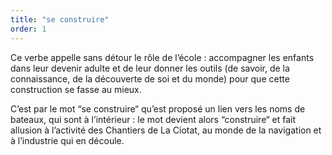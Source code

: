 ```yaml
---
title: "se construire"
order: 1
---
```


Ce verbe appelle sans détour le rôle de l’école : accompagner les enfants dans leur devenir adulte et de leur donner les outils (de savoir, de la connaissance, de la découverte de soi et du monde) pour que cette construction se fasse au mieux.

C’est par le mot “se construire“ qu’est proposé un lien vers les noms de bateaux, qui sont à l’intérieur : le mot devient alors “construire“ et fait allusion à l’activité des Chantiers de La Ciotat, au monde de la navigation et à l’industrie qui en découle.
